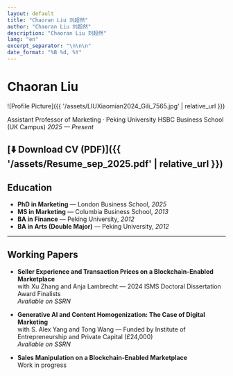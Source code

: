 ```yaml
---
layout: default
title: "Chaoran Liu 刘超然"
author: "Chaoran Liu 刘超然"
description: "Chaoran Liu 刘超然"
lang: "en"
excerpt_separator: "\n\n\n"
date_format: "%B %d, %Y"
---
```



# Chaoran Liu

![Profile Picture]({{ '/assets/LIUXiaomian2024_Gili_7565.jpg' | relative_url }})

Assistant Professor of Marketing · Peking University HSBC Business School (UK Campus)
*2025 — Present*

[⬇️ Download CV (PDF)]({{ '/assets/Resume_sep_2025.pdf' | relative_url }})
---

## Education

- **PhD in Marketing** — London Business School, *2025*  
- **MS in Marketing** — Columbia Business School, *2013*  
- **BA in Finance** — Peking University, *2012*  
- **BA in Arts (Double Major)** — Peking University, *2012*

---

## Working Papers

- **Seller Experience and Transaction Prices on a Blockchain-Enabled Marketplace**  
  with Xu Zhang and Anja Lambrecht — 2024 ISMS Doctoral Dissertation Award Finalists  
  *Available on SSRN*

- **Generative AI and Content Homogenization: The Case of Digital Marketing**  
  with S. Alex Yang and Tong Wang — Funded by Institute of Entrepreneurship and Private Capital (£24,000)  
  *Available on SSRN*

- **Sales Manipulation on a Blockchain-Enabled Marketplace**  
  Work in progress
